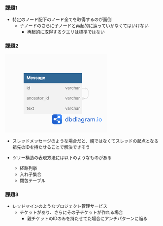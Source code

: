 ### 課題1
- 特定のノード配下のノード全てを取得するのが面倒
  - 子ノードのさらに子ノードと再起的に辿っていかなくてはいけない
    - 再起的に取得するクエリは標準ではない

### 課題2
![](./work/anti-pattern4.png)
- スレッドメッセージのような場合だと、親ではなくてスレッドの起点となる祖先のIDを持たせることで解決できそう

- ツリー構造の表現方法には以下のようなものがある
  - 経路列挙
  - 入れ子集合
  - 閉包テーブル

### 課題3
- レッドマインのようなプロジェクト管理サービス
  - チケットがあり、さらにその子チケットが作れる場合
    - 親チケットのIDのみを持たせてた場合にアンチパターンに陥る